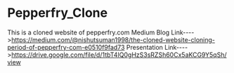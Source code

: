 # Pepperfry_Clone
This is a cloned website of pepperfry.com
Medium Blog Link---->https://medium.com/@nishutsuman1998/the-cloned-website-cloning-period-of-pepperfry-com-e0510f9fad73
Presentation Link---->https://drive.google.com/file/d/1tbT4IQ0gHzS3sRZSh60Cx5aKCG9Y5qSh/view
